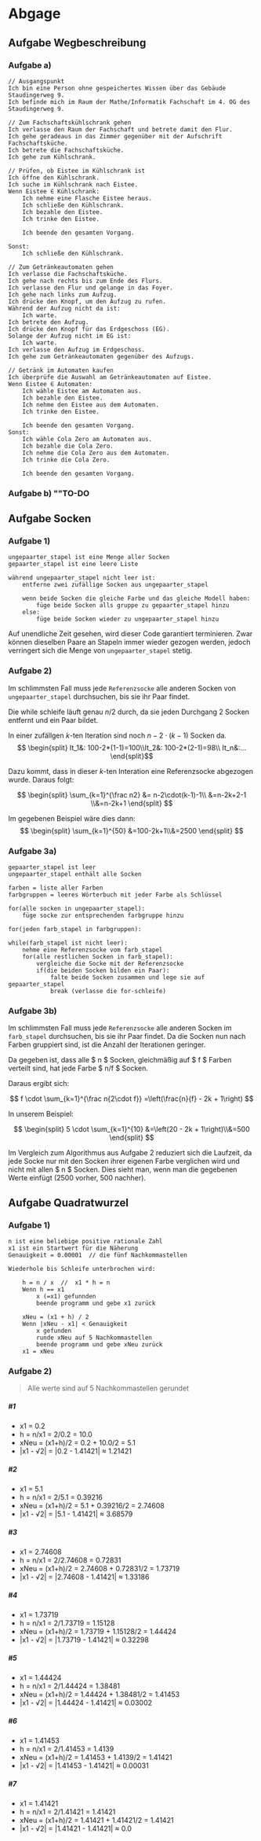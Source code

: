 # Abgage

## Aufgabe Wegbeschreibung

### Aufgabe a)

```
// Ausgangspunkt
Ich bin eine Person ohne gespeichertes Wissen über das Gebäude Staudingerweg 9.
Ich befinde mich im Raum der Mathe/Informatik Fachschaft im 4. OG des Staudingerweg 9.

// Zum Fachschaftskühlschrank gehen
Ich verlasse den Raum der Fachschaft und betrete damit den Flur.
Ich gehe geradeaus in das Zimmer gegenüber mit der Aufschrift Fachschaftsküche.
Ich betrete die Fachschaftsküche.
Ich gehe zum Kühlschrank.

// Prüfen, ob Eistee im Kühlschrank ist
Ich öffne den Kühlschrank.
Ich suche im Kühlschrank nach Eistee.
Wenn Eistee ∈ Kühlschrank:
    Ich nehme eine Flasche Eistee heraus.
    Ich schließe den Kühlschrank.
    Ich bezahle den Eistee.
    Ich trinke den Eistee.

    Ich beende den gesamten Vorgang.

Sonst:
    Ich schließe den Kühlschrank.

// Zum Getränkeautomaten gehen
Ich verlasse die Fachschaftsküche.
Ich gehe nach rechts bis zum Ende des Flurs.
Ich verlasse den Flur und gelange in das Foyer.
Ich gehe nach links zum Aufzug.
Ich drücke den Knopf, um den Aufzug zu rufen.
Während der Aufzug nicht da ist:
    Ich warte.
Ich betrete den Aufzug.
Ich drücke den Knopf für das Erdgeschoss (EG).
Solange der Aufzug nicht im EG ist:
    Ich warte.
Ich verlasse den Aufzug im Erdgeschoss.
Ich gehe zum Getränkeautomaten gegenüber des Aufzugs.

// Getränk im Automaten kaufen
Ich überprüfe die Auswahl am Getränkeautomaten auf Eistee.
Wenn Eistee ∈ Automaten:
    Ich wähle Eistee am Automaten aus.
    Ich bezahle den Eistee.
    Ich nehme den Eistee aus dem Automaten.
    Ich trinke den Eistee.

    Ich beende den gesamten Vorgang.
Sonst:
    Ich wähle Cola Zero am Automaten aus.
    Ich bezahle die Cola Zero.
    Ich nehme die Cola Zero aus dem Automaten.
    Ich trinke die Cola Zero.

    Ich beende den gesamten Vorgang.
``` 

### Aufgabe b) ""TO-DO

## Aufgabe Socken

### Aufgabe 1)
```
ungepaarter_stapel ist eine Menge aller Socken
gepaarter_stapel ist eine leere Liste

während ungepaarter_stapel nicht leer ist:
    entferne zwei zufällige Socken aus ungepaarter_stapel

    wenn beide Socken die gleiche Farbe und das gleiche Modell haben:
        füge beide Socken alls gruppe zu gepaarter_stapel hinzu
    else:
        füge beide Socken wieder zu ungepaarter_stapel hinzu
```
Auf unendliche Zeit gesehen, wird dieser Code garantiert terminieren. Zwar können dieselben Paare an Stapeln immer wieder gezogen werden, jedoch verringert sich die Menge von ``ungepaarter_stapel`` stetig.

### Aufgabe 2)

Im schlimmsten Fall muss jede  ``Referenzsocke`` alle anderen Socken von ``ungepaarter_stapel`` durchsuchen, bis sie ihr Paar findet.

Die while schleife läuft genau $n/2$ durch, da sie jeden Durchgang 2 Socken entfernt und ein Paar bildet.

In einer zufällgen $k$-ten Iteration sind noch $n-2\cdot(k-1)$ Socken da.
$$ \begin{split} It_1&: 100-2*(1-1)=100\\It_2&: 100-2*(2-1)=98\\ It_n&:... \end{split}$$

Dazu kommt, dass in dieser $k$-ten Interation eine Referenzsocke abgezogen wurde. Daraus folgt:

$$
\begin{split}
    \sum_{k=1}^{\frac n2} &= n-2\cdot(k-1)-1\\
    &=n-2k+2-1
    \\&=n-2k+1
\end{split}
$$

Im gegebenen Beispiel wäre dies dann:
$$
\begin{split}
    \sum_{k=1}^{50} &=100-2k+1\\&=2500
\end{split}
$$

### Aufgabe 3a)
```
gepaarter_stapel ist leer
ungepaarter_stapel enthält alle Socken

farben = liste aller Farben
farbgruppen = leeres Wörterbuch mit jeder Farbe als Schlüssel 

for(alle socken in ungepaarter_stapel):
    füge socke zur entsprechenden farbgruppe hinzu

for(jeden farb_stapel in farbgruppen):

while(farb_stapel ist nicht leer):
    nehme eine Referenzsocke vom farb_stapel
    for(alle restlichen Socken in farb_stapel):
        vergleiche die Socke mit der Referenzsocke
        if(die beiden Socken bilden ein Paar):
            falte beide Socken zusammen und lege sie auf gepaarter_stapel
            break (verlasse die for-schleife)

```

### Aufgabe 3b)

Im schlimmsten Fall muss jede ``Referenzsocke`` alle anderen Socken im ``farb_stapel`` durchsuchen, bis sie ihr Paar findet. Da die Socken nun nach Farben gruppiert sind, ist die Anzahl der Iterationen geringer.

Da gegeben ist, dass alle $ n $ Socken, gleichmäßig auf $ f $ Farben verteilt sind, hat jede Farbe $ n/f $ Socken. 

Daraus ergibt sich:

$$
   f \cdot \sum_{k=1}^{\frac n{2\cdot f}} =\left(\frac{n}{f} - 2k + 1\right)
$$

In unserem Beispiel:

$$
\begin{split}
    5 \cdot \sum_{k=1}^{10} &=\left(20 - 2k + 1\right)\\&=500
\end{split}
$$

Im Vergleich zum Algorithmus aus Aufgabe 2 reduziert sich die Laufzeit, da jede Socke nur mit den Socken ihrer eigenen Farbe verglichen wird und nicht mit allen $ n $ Socken. Dies sieht man, wenn man die gegebenen Werte einfügt (2500 vorher, 500 nachher).

## Aufgabe Quadratwurzel
### Aufgabe 1)
```
n ist eine beliebige positive rationale Zahl
x1 ist ein Startwert für die Näherung 
Genauigkeit = 0.00001  // die fünf Nachkommastellen

Wiederhole bis Schleife unterbrochen wird:

    h = n / x  //  x1 * h = n
    Wenn h == x1
        x (=x1) gefunnden
        beende programm und gebe x1 zurück

    xNeu = (x1 + h) / 2
    Wenn |xNeu - x1| < Genauigkeit
        x gefunden
        runde xNeu auf 5 Nachkommastellen
        beende programm und gebe xNeu zurück
    x1 = xNeu
```
### Aufgabe 2)
> Alle werte sind auf 5 Nachkommastellen gerundet
##### #1
- x1 = 0.2
- h = n/x1 = 2/0.2 = 10.0
- xNeu = (x1+h)/2 = 0.2 + 10.0/2 = 5.1
- |x1 - √2| = |0.2 - 1.41421| ≈ 1.21421

##### #2
- x1 = 5.1
- h = n/x1 = 2/5.1 = 0.39216
- xNeu = (x1+h)/2 = 5.1 + 0.39216/2 = 2.74608
- |x1 - √2| = |5.1 - 1.41421| ≈ 3.68579

##### #3
- x1 = 2.74608
- h = n/x1 = 2/2.74608 = 0.72831
- xNeu = (x1+h)/2 = 2.74608 + 0.72831/2 = 1.73719
- |x1 - √2| = |2.74608 - 1.41421| ≈ 1.33186

##### #4
- x1 = 1.73719
- h = n/x1 = 2/1.73719 = 1.15128
- xNeu = (x1+h)/2 = 1.73719 + 1.15128/2 = 1.44424
- |x1 - √2| = |1.73719 - 1.41421| ≈ 0.32298

##### #5
- x1 = 1.44424
- h = n/x1 = 2/1.44424 = 1.38481
- xNeu = (x1+h)/2 = 1.44424 + 1.38481/2 = 1.41453
- |x1 - √2| = |1.44424 - 1.41421| ≈ 0.03002

##### #6
- x1 = 1.41453
- h = n/x1 = 2/1.41453 = 1.4139
- xNeu = (x1+h)/2 = 1.41453 + 1.4139/2 = 1.41421
- |x1 - √2| = |1.41453 - 1.41421| ≈ 0.00031

##### #7
- x1 = 1.41421
- h = n/x1 = 2/1.41421 = 1.41421
- xNeu = (x1+h)/2 = 1.41421 + 1.41421/2 = 1.41421
- |x1 - √2| = |1.41421 - 1.41421| ≈ 0.0
